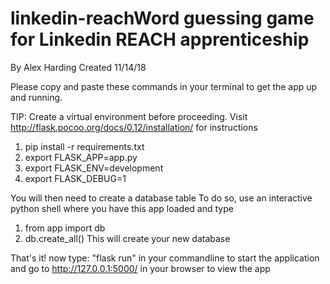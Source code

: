 # linkedin-reachWord guessing game for Linkedin REACH apprenticeship
By Alex Harding
Created 11/14/18

Please copy and paste these commands in your terminal to get the app up and running.

TIP: Create a virtual environment before proceeding. Visit http://flask.pocoo.org/docs/0.12/installation/ for instructions 

 1. pip install -r requirements.txt
 2. export FLASK_APP=app.py
 3. export FLASK_ENV=development
 4. export FLASK_DEBUG=1

You will then need to create a database table
 To do so, use an interactive python shell where you have this app loaded and type
 1. from app import db
 2. db.create_all()
This will create your new database

 That's it! now type: "flask run" in your commandline to start the application and go to http://127.0.0.1:5000/ in your browser to view the app
